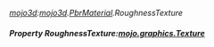 _[mojo3d](../../modules/mojo3d/mojo3d-module.md):[mojo3d](../../modules/mojo3d/mojo3d-module.md).[PbrMaterial](../../modules/mojo3d/mojo3d-pbrmaterial.md).RoughnessTexture_
##### Property RoughnessTexture:[mojo.graphics.Texture](../../modules/mojo/mojo-graphics-texture.md)
